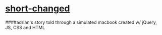 # [short-changed](http://ibrahimitani.com/shortchanged/)

####adrian's story told through a simulated macbook created w/ jQuery, JS, CSS and HTML 
